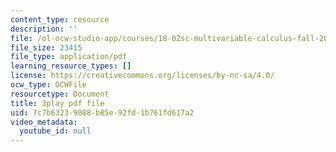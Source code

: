```yaml
---
content_type: resource
description: ''
file: /ol-ocw-studio-app/courses/18-02sc-multivariable-calculus-fall-2010/7c7b63239088b85e92fd1b761fd617a2_P6fOgkC5kvc.pdf
file_size: 23415
file_type: application/pdf
learning_resource_types: []
license: https://creativecommons.org/licenses/by-nc-sa/4.0/
ocw_type: OCWFile
resourcetype: Document
title: 3play pdf file
uid: 7c7b6323-9088-b85e-92fd-1b761fd617a2
video_metadata:
  youtube_id: null
---
```

